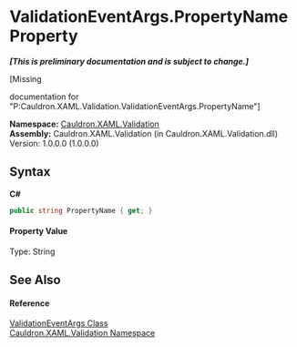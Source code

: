 # ValidationEventArgs.PropertyName Property 
 _**\[This is preliminary documentation and is subject to change.\]**_

\[Missing <summary> documentation for "P:Cauldron.XAML.Validation.ValidationEventArgs.PropertyName"\]

**Namespace:**&nbsp;<a href="N_Cauldron_XAML_Validation">Cauldron.XAML.Validation</a><br />**Assembly:**&nbsp;Cauldron.XAML.Validation (in Cauldron.XAML.Validation.dll) Version: 1.0.0.0 (1.0.0.0)

## Syntax

**C#**<br />
``` C#
public string PropertyName { get; }
```


#### Property Value
Type: String

## See Also


#### Reference
<a href="T_Cauldron_XAML_Validation_ValidationEventArgs">ValidationEventArgs Class</a><br /><a href="N_Cauldron_XAML_Validation">Cauldron.XAML.Validation Namespace</a><br />